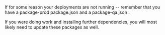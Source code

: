 If for some reason your deployments are not running -- remember that you have a package-prod package.json and a package-qa.json .

If you were doing work and installing further dependencies, you will most likely need to update these packages as well.
